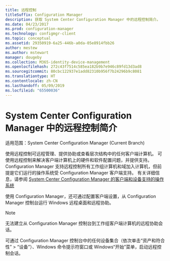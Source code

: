 ```yaml
---
title: 远程控制
titleSuffix: Configuration Manager
description: 获取 System Center Configuration Manager 中的远程控制简介。
ms.date: 04/23/2017
ms.prod: configuration-manager
ms.technology: configmgr-client
ms.topic: conceptual
ms.assetid: 29350919-6a25-446b-a0da-05e8914fbb26
author: mestew
ms.author: mstewart
manager: dougeby
ms.collection: M365-identity-device-management
ms.openlocfilehash: 272c43f7514c585ea182b9b7e946c89fd13d3ad8
ms.sourcegitcommit: 80cbc122937e1add82310b956f7b24296b9c8081
ms.translationtype: HT
ms.contentlocale: zh-CN
ms.lasthandoff: 05/09/2019
ms.locfileid: "65500036"
---
```

# <a name="introduction-to-remote-control-in-system-center-configuration-manager"></a>System Center Configuration Manager 中的远程控制简介

适用范围：System Center Configuration Manager (Current Branch)

使用远程控制可远程管理、提供协助或查看层次结构中的任何客户端计算机。 可使用远程控制来解决客户端计算机上的硬件和软件配置问题，并提供支持。 Configuration Manager 支持远程控制所有工作组计算机和域加入计算机，但前提是它们运行的操作系统受 Configuration Manager 客户端支持。 有关详细信息，请参阅 [System Center Configuration Manager 的客户端和设备支持的操作系统](../../../../core/plan-design/configs/supported-operating-systems-for-clients-and-devices.md)

使用 Configuration Manager，还可通过配置客户端设置，从 Configuration Manager 控制台运行 Windows 远程桌面和远程协助。  

> [!NOTE]  
>  无法建立从 Configuration Manager 控制台到工作组客户端计算机的远程协助会话。 

 可通过 Configuration Manager 控制台中的任何设备集合（依次单击“资产和符合性” > “设备”）、Windows 命令提示符窗口或 Windows“开始”菜单，启动远程控制会话。  
